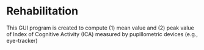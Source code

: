 # Rehabilitation

This GUI program is created to compute (1) mean value and (2) peak value of Index of Cognitive Activity (ICA) measured by pupillometric devices (e.g., eye-tracker)
